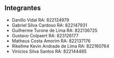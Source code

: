 <h2> Integrantes </h2>

- Danillo Vidal   RA: 822124979
- Gabriel Silva Cardoso   RA: 822147931
- Guilherme Turone de Lima    RA: 822136725
- Gustavo Colpaert RA: 823126177
- Matheus Costa Amorim  RA: 822137176
- Rikellme Kevin Andrade de Lima  RA: 822160764
- Vinícios Silva Santos   RA: 822144485   
